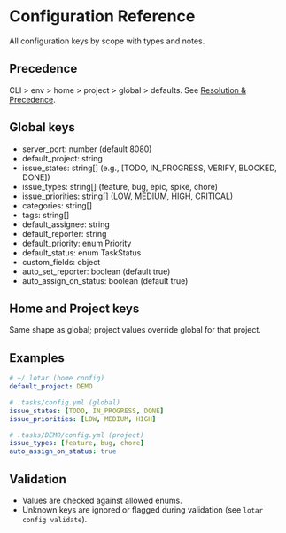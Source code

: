 # Configuration Reference

All configuration keys by scope with types and notes.

## Precedence
CLI > env > home > project > global > defaults. See [Resolution & Precedence](./precedence.md).

## Global keys
- server_port: number (default 8080)
- default_project: string
- issue_states: string[] (e.g., [TODO, IN_PROGRESS, VERIFY, BLOCKED, DONE])
- issue_types: string[] (feature, bug, epic, spike, chore)
- issue_priorities: string[] (LOW, MEDIUM, HIGH, CRITICAL)
- categories: string[]
- tags: string[]
- default_assignee: string
- default_reporter: string
- default_priority: enum Priority
- default_status: enum TaskStatus
- custom_fields: object
- auto_set_reporter: boolean (default true)
- auto_assign_on_status: boolean (default true)

## Home and Project keys
Same shape as global; project values override global for that project.

## Examples
```yaml
# ~/.lotar (home config)
default_project: DEMO

# .tasks/config.yml (global)
issue_states: [TODO, IN_PROGRESS, DONE]
issue_priorities: [LOW, MEDIUM, HIGH]

# .tasks/DEMO/config.yml (project)
issue_types: [feature, bug, chore]
auto_assign_on_status: true
```

## Validation
- Values are checked against allowed enums.
- Unknown keys are ignored or flagged during validation (see `lotar config validate`).

